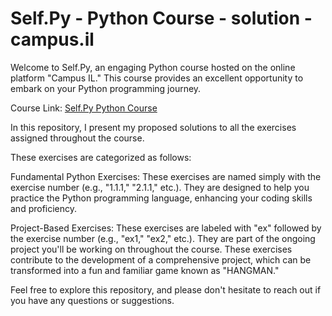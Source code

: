 # Self.Py - Python Course - solution - campus.il

Welcome to Self.Py, an engaging Python course hosted on the online platform "Campus IL." 
This course provides an excellent opportunity to embark on your Python programming journey.

Course Link: [Self.Py Python Course]([url](https://courses.campus.gov.il/courses/course-v1:CS+GOV_PythonSelfPy101_HE+2023_2/course/))

In this repository, I present my proposed solutions to all the exercises assigned throughout the course. 

These exercises are categorized as follows:

Fundamental Python Exercises: These exercises are named simply with the exercise number (e.g., "1.1.1," "2.1.1," etc.). 
They are designed to help you practice the Python programming language, enhancing your coding skills and proficiency.

Project-Based Exercises: These exercises are labeled with "ex" followed by the exercise number (e.g., "ex1," "ex2," etc.). 
They are part of the ongoing project you'll be working on throughout the course. These exercises contribute to the development of a comprehensive project, 
which can be transformed into a fun and familiar game known as "HANGMAN."

Feel free to explore this repository, and please don't hesitate to reach out if you have any questions or suggestions.
